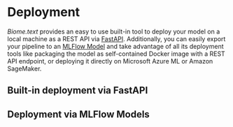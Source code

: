 # Deployment

*Biome.text* provides an easy to use built-in tool to deploy your model on a local machine as a REST API via [FastAPI](https://fastapi.tiangolo.com/).
Additionally, you can easily export your pipeline to an [MLFlow Model](https://mlflow.org/docs/latest/models.html#mlflow-models)
and take advantage of all its deployment tools like packaging the model as self-contained Docker image with a REST API endpoint,
or deploying it directly on Microsoft Azure ML or Amazon SageMaker.

## Built-in deployment via FastAPI

## Deployment via MLFlow Models
